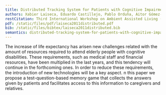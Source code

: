 ```yaml
---
title: Distributed Tracking System for Patients with Cognitive Impairments
authors: Xabier Laiseca, Eduardo Castillejo, Pablo Orduña, Aitor Gómez-Goiri, Diego López-de-Ipiña, Ester Gonzalez-Aguado
restCitation: Third International Workshop on Ambient Assisted Living (IWAAL 2011). Málaga, Spain, June 2011.
pdf: /static/files/pdf/laiseca2011distributed.pdf
bib: /static/files/bibtex/laiseca2011distributed.bib
semantics: distributed-tracking-system-for-patients-with-cognitive-impairments
---
```


The increase of life expectancy has arisen new challenges related with the amount of resources required to attend elderly people with cognitive disabilities.
These requirements, such as medical staff and financial resources, have been multiplied in the last years, and this tendency will continue in the forthcoming ones.
In order to reduce these requirements, the introduction of new technologies will be a key aspect.
n this paper we propose a test-question-based memory game that collects the answers given by patients and facilitates access to this information to caregivers and relatives.
